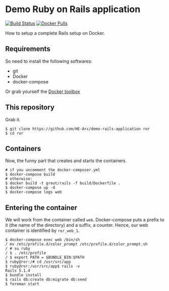 # Demo Ruby on Rails application

[![Build Status](https://travis-ci.org/HE-Arc/demo-rails-application.svg?branch=master)](https://travis-ci.org/HE-Arc/demo-rails-application)
[![Docker Pulls](https://img.shields.io/docker/pulls/greut/rails.svg?maxAge=2592000?style=flat-square)](https://hub.docker.com/r/greut/rails)

How to setup a complete Rails setup on Docker.

## Requirements

So need to install the following softwares:

 * git
 * Docker
 * docker-compose

Or grab yourself the [Docker toolbox](https://www.docker.com/docker-toolbox)

## This repository

Grab it.

    $ git clone https://github.com/HE-Arc/demo-rails-application ror
    $ cd ror

## Containers

Now, the funny part that creates and starts the containers.

    # if you uncomment the docker-composer.yml
    $ docker-compose build
    # otherwise:
    $ docker build -t greut/rails -f build/Dockerfile .
    $ docker-compose up -d
    $ docker-compose logs web

## Entering the container

We will work from the container called `web`. Docker-compose puts a prefix
to it (the name of the directory) and a suffix, a counter. Hence, our web
container is identified by `ror_web_1`.

    $ docker-compose exec web /bin/sh
    / mv /etc/profile.d/color_prompt /etc/profile.d/color_prompt.sh
    / # su ruby
    / $ . /etc/profile
    / $ export PATH = $BUNDLE_BIN:$PATH
    $ ruby@ror:/# cd /usr/src/app
    $ ruby@ror:/usr/src/app$ rails -v
    Rails 5.1.4
    $ bundle install
    $ rails db:create db:migrate db:seed
    $ foreman start
